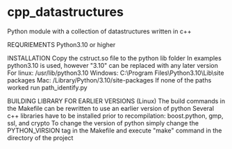 # cpp_datastructures
Python module with a collection of datastructures written in c++

REQURIEMENTS
Python3.10 or higher

INSTALLATION
Copy the cstruct.so file to the python lib folder
In examples python3.10 is used, however "3.10" can be replaced with any later version
For linux: /usr/lib/python3.10
Windows: C:\Program Files\Python3.10\Lib\site packages
Mac: /Library/Python/3.10/site-packages
If none of the paths worked run path_identify.py

BUILDING LIBRARY FOR EARLIER VERSIONS (Linux)
The build commands in the Makefile can be rewritten to use an earlier version of python
Several c++ libraries have to be installed prior to recompilation: boost.python, gmp, ssl, and crypto
To change the version of python simply change the PYTHON_VIRSION tag in the Makefile and execute "make" command in the directory of the project
